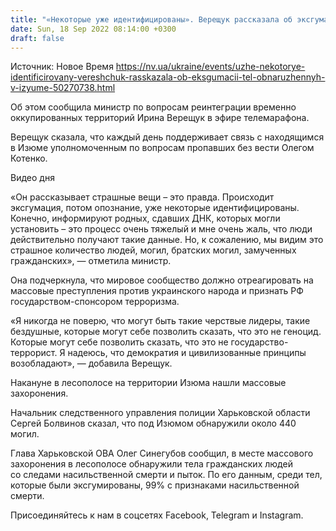 ```yaml
---
title: "«Некоторые уже идентифицированы». Верещук рассказала об эксгумации тел, обнаруженных в Изюме"
date: Sun, 18 Sep 2022 08:14:00 +0300
draft: false
---
```

Источник: Новое Время https://nv.ua/ukraine/events/uzhe-nekotorye-identificirovany-vereshchuk-rasskazala-ob-eksgumacii-tel-obnaruzhennyh-v-izyume-50270738.html


Об этом сообщила министр по вопросам реинтеграции временно оккупированных территорий Ирина Верещук в эфире телемарафона.

Верещук сказала, что каждый день поддерживает связь с находящимся в Изюме уполномоченным по вопросам пропавших без вести Олегом Котенко.

 Видео дня   

«Он рассказывает страшные вещи – это правда. Происходит эксгумация, потом опознание, уже некоторые идентифицированы. Конечно, информируют родных, сдавших ДНК, которых могли установить – это процесс очень тяжелый и мне очень жаль, что люди действительно получают такие данные. Но, к сожалению, мы видим это страшное количество людей, могил, братских могил, замученных гражданских», — отметила министр.

Она подчеркнула, что мировое сообщество должно отреагировать на массовые преступления против украинского народа и признать РФ государством-спонсором терроризма.

«Я никогда не поверю, что могут быть такие черствые лидеры, такие бездушные, которые могут себе позволить сказать, что это не геноцид. Которые могут себе позволить сказать, что это не государство-террорист. Я надеюсь, что демократия и цивилизованные принципы возобладают», — добавила Верещук.

Накануне в лесополосе на территории Изюма нашли массовые захоронения.

Начальник следственного управления полиции Харьковской области Сергей Болвинов сказал, что под Изюмом обнаружили около 440 могил.



Глава Харьковской ОВА Олег Синегубов сообщил, в месте массового захоронения в лесополосе обнаружили тела гражданских людей со следами насильственной смерти и пыток. По его данным, среди тел, которые были эксгумированы, 99% с признаками насильственной смерти.

Присоединяйтесь к нам в соцсетях Facebook, Telegram и Instagram.
